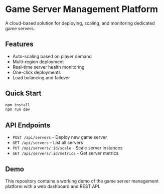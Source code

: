# Game Server Management Platform

A cloud-based solution for deploying, scaling, and monitoring dedicated game servers.

## Features
- Auto-scaling based on player demand
- Multi-region deployment
- Real-time server health monitoring
- One-click deployments
- Load balancing and failover

## Quick Start

```bash
npm install
npm run dev
```

## API Endpoints

- `POST /api/servers` - Deploy new game server
- `GET /api/servers` - List all servers
- `PUT /api/servers/:id/scale` - Scale server instances
- `GET /api/servers/:id/metrics` - Get server metrics

## Demo

This repository contains a working demo of the game server management platform with a web dashboard and REST API.
